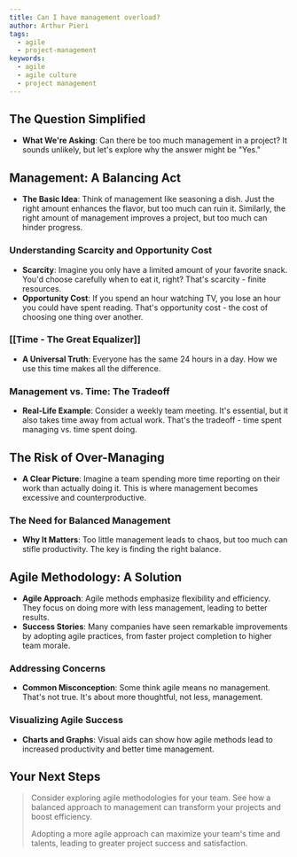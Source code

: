 ```yaml
---
title: Can I have management overload?
author: Arthur Pieri
tags:
  - agile
  - project-management
keywords:
  - agile
  - agile culture
  - project management
---
```


## The Question Simplified

- **What We're Asking**: Can there be too much management in a project? It sounds unlikely, but let's explore why the answer might be "Yes."

## Management: A Balancing Act

- **The Basic Idea**: Think of management like seasoning a dish. Just the right amount enhances the flavor, but too much can ruin it. Similarly, the right amount of management improves a project, but too much can hinder progress.

### Understanding Scarcity and Opportunity Cost

- **Scarcity**: Imagine you only have a limited amount of your favorite snack. You'd choose carefully when to eat it, right? That's scarcity - finite resources.
- **Opportunity Cost**: If you spend an hour watching TV, you lose an hour you could have spent reading. That's opportunity cost - the cost of choosing one thing over another.

### [[Time - The Great Equalizer]]

- **A Universal Truth**: Everyone has the same 24 hours in a day. How we use this time makes all the difference.

### Management vs. Time: The Tradeoff

- **Real-Life Example**: Consider a weekly team meeting. It's essential, but it also takes time away from actual work. That's the tradeoff - time spent managing vs. time spent doing.

## The Risk of Over-Managing

- **A Clear Picture**: Imagine a team spending more time reporting on their work than actually doing it. This is where management becomes excessive and counterproductive.

### The Need for Balanced Management

- **Why It Matters**: Too little management leads to chaos, but too much can stifle productivity. The key is finding the right balance.

## Agile Methodology: A Solution

- **Agile Approach**: Agile methods emphasize flexibility and efficiency. They focus on doing more with less management, leading to better results.
- **Success Stories**: Many companies have seen remarkable improvements by adopting agile practices, from faster project completion to higher team morale.

### Addressing Concerns

- **Common Misconception**: Some think agile means no management. That's not true. It's about more thoughtful, not less, management.

### Visualizing Agile Success

- **Charts and Graphs**: Visual aids can show how agile methods lead to increased productivity and better time management.

## Your Next Steps

> Consider exploring agile methodologies for your team. See how a balanced approach to management can transform your projects and boost efficiency.
> 
> Adopting a more agile approach can maximize your team's time and talents, leading to greater project success and satisfaction.